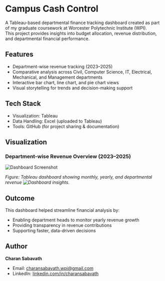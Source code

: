 # Campus Cash Control  

A Tableau-based departmental finance tracking dashboard created as part of my graduate coursework at Worcester Polytechnic Institute (WPI).  
This project provides insights into budget allocation, revenue distribution, and departmental financial performance.  

## Features  
- Department-wise revenue tracking (2023–2025)  
- Comparative analysis across Civil, Computer Science, IT, Electrical, Mechanical, and Management departments  
- Interactive bar chart, line chart, and pie chart views  
- Visual storytelling for trends and decision-making support  

## Tech Stack  
- Visualization: Tableau  
- Data Handling: Excel (uploaded to Tableau)  
- Tools: GitHub (for project sharing & documentation)  

## Visualization  

### Department-wise Revenue Overview (2023–2025)  
![Dashboard Screenshot](dashboard_overview.png)  

*Figure: Tableau dashboard showing monthly, yearly, and departmental revenue ![Dashboard](https://github.com/user-attachments/assets/e927cd02-06a8-433b-a8b6-e1366e3ce004)
insights.*  

## Outcome  
This dashboard helped streamline financial analysis by:  
- Enabling department heads to monitor yearly revenue growth  
- Providing transparency in revenue contributions  
- Supporting faster, data-driven decisions  

## Author  
**Charan Sabavath**  
- Email: charansabavath.wpi@gmail.com  
- LinkedIn: [linkedin.com/in/charansabavath](https://linkedin.com/in/charansabavath)  
